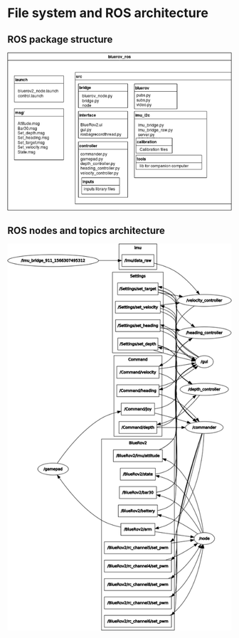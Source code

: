 # File system and ROS architecture

## ROS package structure

![Image 2 : ROS package structure](../.gitbook/assets/rospckgfilesystem.png)

## ROS nodes and topics architecture

![Image 3 : ROS nodes and topics architecture](../.gitbook/assets/rosgraph.png)

